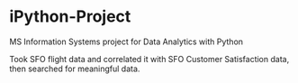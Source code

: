 # iPython-Project
MS Information Systems project for Data Analytics with Python

Took SFO flight data and correlated it with SFO Customer Satisfaction data, then searched for meaningful data.
